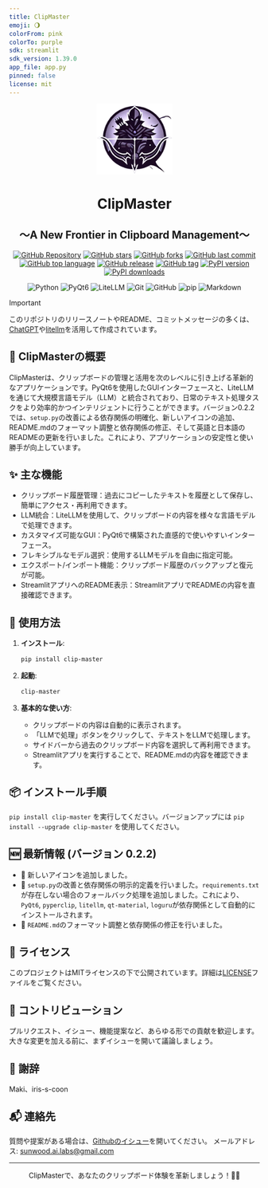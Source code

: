```yaml
---
title: ClipMaster
emoji: 🌖
colorFrom: pink
colorTo: purple
sdk: streamlit
sdk_version: 1.39.0
app_file: app.py
pinned: false
license: mit
---
```


<p align="center">
<img src="icon2.png" width="30%">
<br>
<h1 align="center">ClipMaster</h1>
<h2 align="center">
  ～A New Frontier in Clipboard Management～
</h2>

<p align="center">
  <a href="https://github.com/Sunwood-ai-labs/ClipMaster"><img src="https://img.shields.io/badge/GitHub-Repository-blue?logo=github" alt="GitHub Repository"></a>
  <a href="https://github.com/Sunwood-ai-labs/ClipMaster/stargazers"><img src="https://img.shields.io/github/stars/Sunwood-ai-labs/ClipMaster?style=social" alt="GitHub stars"></a>
  <a href="https://github.com/Sunwood-ai-labs/ClipMaster/network/members"><img src="https://img.shields.io/github/forks/Sunwood-ai-labs/ClipMaster?style=social" alt="GitHub forks"></a>
  <a href="https://github.com/Sunwood-ai-labs/ClipMaster/commits/main"><img src="https://img.shields.io/github/last-commit/Sunwood-ai-labs/ClipMaster" alt="GitHub last commit"></a>
  <a href="https://github.com/Sunwood-ai-labs/ClipMaster/search?l=python"><img src="https://img.shields.io/github/languages/top/Sunwood-ai-labs/ClipMaster" alt="GitHub top language"></a>
  <a href="https://github.com/Sunwood-ai-labs/ClipMaster/releases"><img src="https://img.shields.io/github/v/release/Sunwood-ai-labs/ClipMaster?sort=semver&color=red" alt="GitHub release"></a>
  <a href="https://github.com/Sunwood-ai-labs/ClipMaster/tags"><img src="https://img.shields.io/github/v/tag/Sunwood-ai-labs/ClipMaster?color=orange" alt="GitHub tag"></a>
  <a href="https://pypi.org/project/clip-master/"><img src="https://img.shields.io/pypi/v/clip-master.svg" alt="PyPI version"></a>
  <a href="https://pypi.org/project/clip-master/"><img src="https://img.shields.io/pypi/dm/clip-master.svg" alt="PyPI downloads"></a>
</p>

<p align="center">
  <img src="https://img.shields.io/badge/Python-3776AB?style=for-the-badge&logo=python&logoColor=white" alt="Python">
  <img src="https://img.shields.io/badge/PyQt6-41CD52?style=for-the-badge&logo=qt&logoColor=white" alt="PyQt6">
  <img src="https://img.shields.io/badge/LiteLLM-FF6F61?style=for-the-badge&logo=openai&logoColor=white" alt="LiteLLM">
  <img src="https://img.shields.io/badge/Git-F05032?style=for-the-badge&logo=git&logoColor=white" alt="Git">
  <img src="https://img.shields.io/badge/GitHub-181717?style=for-the-badge&logo=github&logoColor=white" alt="GitHub">
  <img src="https://img.shields.io/badge/pip-3775A9?style=for-the-badge&logo=pypi&logoColor=white" alt="pip">
  <img src="https://img.shields.io/badge/Markdown-000000?style=for-the-badge&logo=markdown&logoColor=white" alt="Markdown">

</p>

> [!IMPORTANT]
> このリポジトリのリリースノートやREADME、コミットメッセージの多くは、[ChatGPT](https://chat.openai.com/)や[litellm](https://github.com/BerriAI/litellm)を活用して作成されています。

## 🚀 ClipMasterの概要

ClipMasterは、クリップボードの管理と活用を次のレベルに引き上げる革新的なアプリケーションです。PyQt6を使用したGUIインターフェースと、LiteLLMを通じて大規模言語モデル（LLM）と統合されており、日常のテキスト処理タスクをより効率的かつインテリジェントに行うことができます。バージョン0.2.2では、`setup.py`の改善による依存関係の明確化、新しいアイコンの追加、README.mdのフォーマット調整と依存関係の修正、そして英語と日本語のREADMEの更新を行いました。これにより、アプリケーションの安定性と使い勝手が向上しています。

## ✨ 主な機能

- クリップボード履歴管理：過去にコピーしたテキストを履歴として保存し、簡単にアクセス・再利用できます。
- LLM統合：LiteLLMを使用して、クリップボードの内容を様々な言語モデルで処理できます。
- カスタマイズ可能なGUI：PyQt6で構築された直感的で使いやすいインターフェース。
- フレキシブルなモデル選択：使用するLLMモデルを自由に指定可能。
- エクスポート/インポート機能：クリップボード履歴のバックアップと復元が可能。
- StreamlitアプリへのREADME表示：StreamlitアプリでREADMEの内容を直接確認できます。


## 🔧 使用方法

1. **インストール**:
   ```bash
   pip install clip-master
   ```

2. **起動**:
   ```bash
   clip-master
   ```

3. **基本的な使い方**:
   - クリップボードの内容は自動的に表示されます。
   - 「LLMで処理」ボタンをクリックして、テキストをLLMで処理します。
   - サイドバーから過去のクリップボード内容を選択して再利用できます。
   - Streamlitアプリを実行することで、README.mdの内容を確認できます。


## 📦 インストール手順

`pip install clip-master` を実行してください。バージョンアップには `pip install --upgrade clip-master` を使用してください。


## 🆕 最新情報 (バージョン 0.2.2)

- 🎉 新しいアイコンを追加しました。
- 🚀 `setup.py`の改善と依存関係の明示的定義を行いました。`requirements.txt`が存在しない場合のフォールバック処理を追加しました。これにより、`PyQt6`, `pyperclip`, `litellm`, `qt-material`, `loguru`が依存関係として自動的にインストールされます。
- 🚀 `README.md`のフォーマット調整と依存関係の修正を行いました。


## 📄 ライセンス

このプロジェクトはMITライセンスの下で公開されています。詳細は[LICENSE](LICENSE)ファイルをご覧ください。

## 🤝 コントリビューション

プルリクエスト、イシュー、機能提案など、あらゆる形での貢献を歓迎します。大きな変更を加える前に、まずイシューを開いて議論しましょう。

## 🙏 謝辞

Maki、iris-s-coon

## 📬 連絡先

質問や提案がある場合は、[Githubのイシュー](https://github.com/Sunwood-ai-labs/ClipMaster/issues)を開いてください。  メールアドレス: sunwood.ai.labs@gmail.com


---

<p align="center">
  ClipMasterで、あなたのクリップボード体験を革新しましょう！🚀✨
</p>